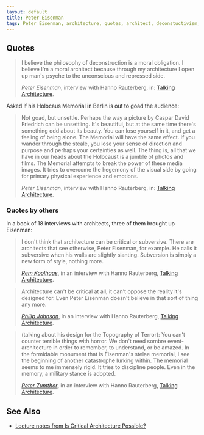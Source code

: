 ```yaml
---
layout: default
title: Peter Eisenman
tags: Peter Eisenman, architecture, quotes, architect, deconstuctivism, paper architecture
---
```


## Quotes

> I believe the philosophy of deconstruction is a moral obligation. I believe
> I'm a moral architect because through my architecture I open up man's psyche
> to the unconscious and repressed side.
>
> <cite>Peter Eisenman</cite>, interview with Hanno
> Rauterberg, in: [Talking Architecture](http://www.amazon.co.uk/gp/product/3791346849/ref=as_li_tl?ie=UTF8&camp=1634&creative=19450&creativeASIN=3791346849&linkCode=as2&tag=zmlka-21&linkId=HRDQHIF4YTZKZ6TD).

Asked if his Holocaus Memorial in Berlin is out to goad the audience:

> Not goad, but unsettle. Perhaps the way a picture by Caspar David Friedrich
> can be unsettling. It's beautiful, but at the same time there's something odd
> about its beauty. You can lose yourself in it, and get a feeling of being
> alone. The Memorial will have the same effect. If you wander through the
> steale, you lose your sense of direction and purpose and perhaps your
> certainties as well. The thing is, all that we have in our heads about the
> Holocaust is a jumble of photos and films. The Memorial attempts to break the
> power of these media images. It tries to overcome the hegemony of the visual
> side by going for primary physical experience and emotions.
>
> <cite>Peter Eisenman</cite>, interview with Hanno
> Rauterberg, in: [Talking Architecture](http://www.amazon.co.uk/gp/product/3791346849/ref=as_li_tl?ie=UTF8&camp=1634&creative=19450&creativeASIN=3791346849&linkCode=as2&tag=zmlka-21&linkId=HRDQHIF4YTZKZ6TD).

### Quotes by others

In a book of 18 interviews with architects, three of them brought up Eisenman:

> I don't think that architecture can be critical or subversive. There are
> architects that see otherwise, Peter Eisenman, for example. He calls it
> subversive when his walls are slightly slanting. Subversion is simply a new
> form of style, nothing more.
>
> <cite>[Rem Koolhaas](rem_koolhaas)</cite>, in an interview with Hanno
> Rauterberg, [Talking Architecture](http://www.amazon.co.uk/gp/product/3791346849/ref=as_li_tl?ie=UTF8&camp=1634&creative=19450&creativeASIN=3791346849&linkCode=as2&tag=zmlka-21&linkId=HRDQHIF4YTZKZ6TD).

> Architecture can't be critical at all, it can't oppose the reality it's
> designed for. Even Peter Eisenman doesn't believe in that sort of thing any
> more.
>
> <cite>[Philip Johnson](philip_johnson)</cite>, in an interview with Hanno
> Rauterberg, [Talking Architecture](http://www.amazon.co.uk/gp/product/3791346849/ref=as_li_tl?ie=UTF8&camp=1634&creative=19450&creativeASIN=3791346849&linkCode=as2&tag=zmlka-21&linkId=HRDQHIF4YTZKZ6TD).

> (talking about his design for the Topography of Terror): You can't counter
> terrible things with horror. We don't need sombre event-architecture in order
> to remember, to understand, or be amazed. In the formidable monument that is
> Eisenman's stelae memorial, I see the beginning of another catastrophe lurking
> within. The memorial seems to me immensely rigid. It tries to discipline
> people. Even in the memory, a military stance is adopted.
>
> <cite>[Peter Zumthor](peter_zumthor)</cite>, in an interview with Hanno
> Rauterberg, [Talking Architecture](http://www.amazon.co.uk/gp/product/3791346849/ref=as_li_tl?ie=UTF8&camp=1634&creative=19450&creativeASIN=3791346849&linkCode=as2&tag=zmlka-21&linkId=HRDQHIF4YTZKZ6TD).

## See Also

- [Lecture notes from Is Critical Architecture Possible?](mitasova_critical)
